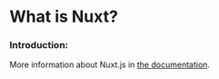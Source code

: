 # What is Nuxt?

### Introduction:


More information about Nuxt.js in [the documentation](https://nuxtjs.org/guide).
